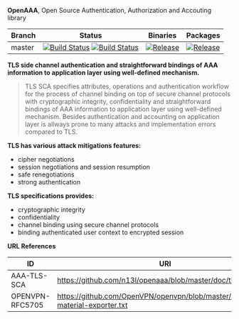 **OpenAAA**, Open Source Authentication, Authorization and Accouting library

| Branch     | Status             | Binaries                 | Packages       |
|------------|--------------------|--------------------------|----------------|
| master     | [![Build Status](https://travis-ci.org/n13l/openaaa.png?branch=master)](https://travis-ci.org/n13l/openaaa) [![Build Status](https://snap-ci.com/n13l/openaaa/branch/master/build_image)](https://snap-ci.com/n13l/openaaa/branch/master) | [![Release](https://img.shields.io/github/release/n13l/openaaa.svg)](https://github.com/n13l/openaaa/releases/latest) | [![Release](https://img.shields.io/github/release/n13l/openaaa.svg)](https://packagecloud.io/n13l/openaaa) |


**TLS side channel authentication and straightforward bindings of AAA information to application layer using well-defined mechanism.**

> TLS SCA specifies attributes, operations and authentication workflow for the 
process of channel binding on top of secure channel protocols with 
cryptographic integrity, confidentiality and straightforward bindings of AAA 
information to application layer using well-defined mechanism. Besides 
authentication and accounting on application layer is allways prone to many 
attacks and implementation errors compared to TLS.

**TLS has various attack mitigations features:**
 - cipher negotiations
 - session negotiations and session resumption
 - safe renegotiations 
 - strong authentication

**TLS specifications provides:**
 - cryptographic integrity
 - confidentiality
 - channel binding using secure channel protocols
 - binding authenticated user context to encrypted session

**URL References**

| ID              | URI                                                       |
|-----------------|-----------------------------------------------------------|
| AAA-TLS-SCA     | https://github.com/n13l/openaaa/blob/master/doc/tls-sca   |
| OPENVPN-RFC5705 | https://github.com/OpenVPN/openvpn/blob/master/doc/keying-material-exporter.txt |

